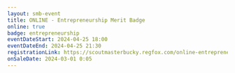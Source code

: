 ```yaml
---
layout: smb-event
title: ONLINE - Entrepreneurship Merit Badge
online: true
badge: entrepreneurship
eventDateStart: 2024-04-25 18:00
eventDateEnd: 2024-04-25 21:30
registrationLink: https://scoutmasterbucky.regfox.com/online-entrepreneurship-merit-badge-2024-04-25pm
onSaleDate: 2024-03-01 0:05
---
```


